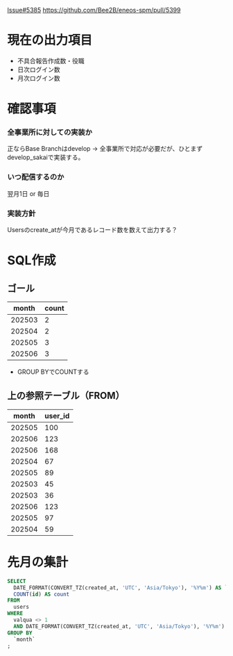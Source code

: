 [Issue#5385](https://github.com/Bee2B/eneos-spm/issues/5385)
https://github.com/Bee2B/eneos-spm/pull/5399

# 現在の出力項目
- 不具合報告作成数・役職
- 日次ログイン数
- 月次ログイン数

# 確認事項
### 全事業所に対しての実装か
正ならBase Branchはdevelop
-> 全事業所で対応が必要だが、ひとまずdevelop_sakaiで実装する。

### いつ配信するのか
翌月1日 or 毎日

### 実装方針
Usersのcreate_atが今月であるレコード数を数えて出力する？

# SQL作成
## ゴール
| month | count |
| --- | --- |
| 202503 | 2 | 
| 202504 | 2 |
| 202505 | 3 |
| 202506 | 3 |
- GROUP BYでCOUNTする

## 上の参照テーブル（FROM）
|month|user_id|
| --- | --- |
| 202505 | 100 |
| 202506 | 123|
| 202506 | 168 |
| 202504 | 67 | 
| 202505 | 89 | 
| 202503 | 45 | 
| 202503 | 36 | 
| 202506 | 123 | 
| 202505 | 97 | 
| 202504 | 59 | 


# 先月の集計
```sql
SELECT
  DATE_FORMAT(CONVERT_TZ(created_at, 'UTC', 'Asia/Tokyo'), '%Y%m') AS `month`,
  COUNT(id) AS count
FROM
  users
WHERE
  valqua <> 1
  AND DATE_FORMAT(CONVERT_TZ(created_at, 'UTC', 'Asia/Tokyo'), '%Y%m') = DATE_FORMAT(CONVERT_TZ(CURRENT_TIMESTAMP, 'UTC', 'Asia/Tokyo') - INTERVAL 1 MONTH, '%Y%m')
GROUP BY
  `month`
;
```
